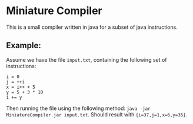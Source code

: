 # Miniature Compiler
This is a small compiler written in java for a subset of java instructions.
## Example:
Assume we have the file `input.txt`, containing the following set of instructions:
```
i = 0
j = ++i
x = i++ + 5
y = 5 + 3 * 10
i += y
```
Then running the file using the following method: `java -jar MiniatureCompiler.jar input.txt`.
Should result with `{i=37,j=1,x=6,y=35}`.
